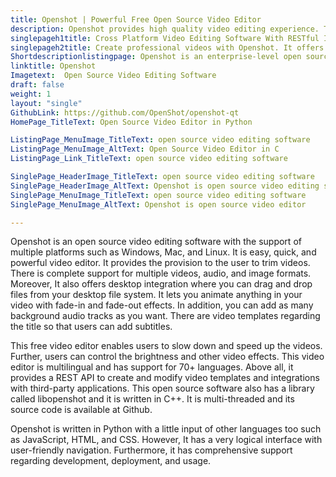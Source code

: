 ```yaml
---
title: Openshot | Powerful Free Open Source Video Editor
description: Openshot provides high quality video editing experience. This video editor is written in Python and offers many features to provide production ready videos.
singlepageh1title: Cross Platform Video Editing Software With RESTful Interface
singlepageh2title: Create professional videos with Openshot. It offers high class video editing capabilities with rich animations, background audio, titles, and video effects.
Shortdescriptionlistingpage: Openshot is an enterprise-level open source video editor. It is cross platform, written in Python and offer many powerful features such as 2D 3D animations and more.
linktitle: Openshot
Imagetext:  Open Source Video Editing Software
draft: false
weight: 1
layout: "single"
GithubLink: https://github.com/OpenShot/openshot-qt
HomePage_TitleText: Open Source Video Editor in Python

ListingPage_MenuImage_TitleText: open source video editing software
ListingPage_MenuImage_AltText: Open Source Video Editor in C
ListingPage_Link_TitleText: open source video editing software

SinglePage_HeaderImage_TitleText: open source video editing software
SinglePage_HeaderImage_AltText: Openshot is open source video editing software
SinglePage_MenuImage_TitleText: open source video editing software
SinglePage_MenuImage_AltText: Openshot is open source video editor 

---
```


Openshot is an open source video editing software with the support of multiple platforms such as Windows, Mac, and Linux. It is easy, quick, and powerful video editor. It provides the provision to the user to trim videos. There is complete support for multiple videos, audio, and image formats. Moreover, It also offers desktop integration where you can drag and drop files from your desktop file system. It lets you animate anything in your video with fade-in and fade-out effects. In addition, you can add as many background audio tracks as you want. There are video templates regarding the title so that users can add subtitles.

This free video editor enables users to slow down and speed up the videos. Further, users can control the brightness and other video effects. This video editor is multilingual and has support for 70+ languages. Above all, it provides a REST API to create and modify video templates and integrations with third-party applications. This open source software also has a library called libopenshot and it is written in C++. It is multi-threaded and its source code is available at Github.

Openshot is written in Python with a little input of other languages too such as JavaScript, HTML, and CSS. However, It has a very logical interface with user-friendly navigation. Furthermore, it has comprehensive support regarding development, deployment, and usage.

<a class="anchor" id="requirements" name="requirements" style="font-size: 12.16px;"></a>
